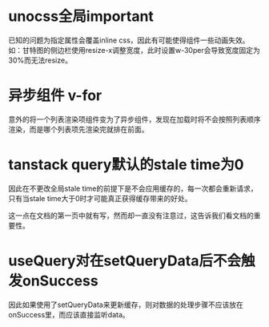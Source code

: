 # unocss全局important

已知的问题为指定属性会覆盖inline css，因此有可能使得组件一些动画失效。如：甘特图的侧边栏使用resize-x调整宽度，此时设置w-30per会导致宽度固定为30%而无法resize。

# 异步组件 v-for

意外的将一个列表渲染项组件变为了异步组件，发现在加载时将不会按照列表顺序渲染，而是哪个列表项先渲染完就排在前面。

# tanstack query默认的stale time为0

因此在不更改全局stale time的前提下是不会应用缓存的，每一次都会重新请求，只有当stale time大于0时才可能真正获得缓存带来的好处。

这一点在文档的第一页中就有写，然而却一直没有注意过，这告诉我们看文档的重要性。
# useQuery对在setQueryData后不会触发onSuccess

因此如果使用了setQueryData来更新缓存，则对数据的处理步骤不应该放在onSuccess里，而应该直接监听data。
